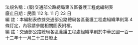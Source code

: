 法規名稱：(廢)交通部公路總局第五區養護工程處編制表  
廢止日期：民國 112 年 11 月 23 日  
編 註：本編制表依據交通部公路總局各區養護工程處組織準則第 4  
條訂定，內容請參閱相關圖表附檔。  
編 註：交通部公路總局各區養護工程處組織準則於中華民國一百一  
十二年十一月二十三日廢止  



